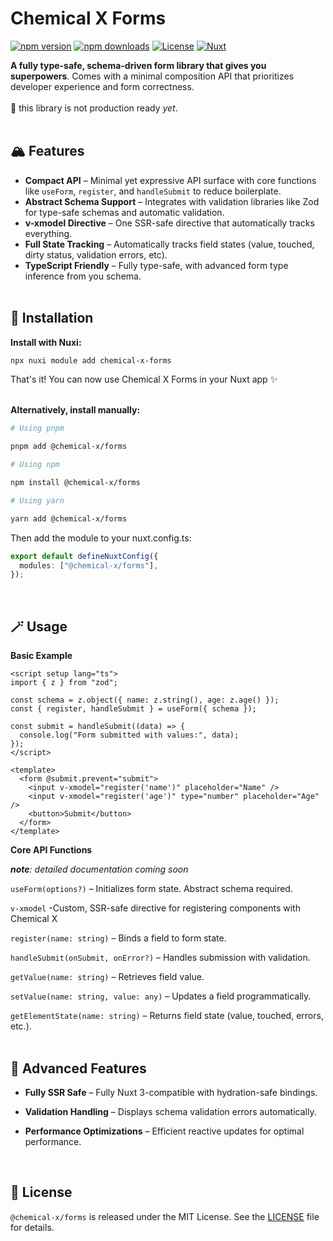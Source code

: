 # Chemical X Forms

[![npm version][npm-version-src]][npm-version-href]
[![npm downloads][npm-downloads-src]][npm-downloads-href]
[![License][license-src]][license-href]
[![Nuxt][nuxt-src]][nuxt-href]

**A fully type-safe, schema-driven form library that gives you superpowers**. Comes with a minimal composition API that prioritizes developer experience and form correctness.<br><br>
🚧 this library is not production ready _yet_.
<br><br>

## 🏔️ Features

- **Compact API** – Minimal yet expressive API surface with core functions like `useForm`, `register`, and `handleSubmit` to reduce boilerplate.
- **Abstract Schema Support** – Integrates with validation libraries like Zod for type-safe schemas and automatic validation.
- **v-xmodel Directive** – One SSR-safe directive that automatically tracks everything.
- **Full State Tracking** – Automatically tracks field states (value, touched, dirty status, validation errors, etc).
- **TypeScript Friendly** – Fully type-safe, with advanced form type inference from you schema.
  <br><br>

## 🪩 Installation

**Install with Nuxi:**

```bash
npx nuxi module add chemical-x-forms
```

That's it! You can now use Chemical X Forms in your Nuxt app ✨<br><br>

**Alternatively, install manually:**

```bash
# Using pnpm

pnpm add @chemical-x/forms

# Using npm

npm install @chemical-x/forms

# Using yarn

yarn add @chemical-x/forms
```

Then add the module to your nuxt.config.ts:

```ts
export default defineNuxtConfig({
  modules: ["@chemical-x/forms"],
});
```

<br>

## 🪄 Usage

**Basic Example**

```vue
<script setup lang="ts">
import { z } from "zod";

const schema = z.object({ name: z.string(), age: z.age() });
const { register, handleSubmit } = useForm({ schema });

const submit = handleSubmit((data) => {
  console.log("Form submitted with values:", data);
});
</script>

<template>
  <form @submit.prevent="submit">
    <input v-xmodel="register('name')" placeholder="Name" />
    <input v-xmodel="register('age')" type="number" placeholder="Age" />
    <button>Submit</button>
  </form>
</template>
```

**Core API Functions**

_**note**: detailed documentation coming soon_

`useForm(options?)` – Initializes form state. Abstract schema required.

`v-xmodel` -Custom, SSR-safe directive for registering components with Chemical X

`register(name: string)` – Binds a field to form state.

`handleSubmit(onSubmit, onError?)` – Handles submission with validation.

`getValue(name: string)` – Retrieves field value.

`setValue(name: string, value: any)` – Updates a field programmatically.

`getElementState(name: string)` – Returns field state (value, touched, errors, etc.).
<br><br>

## 🥇 Advanced Features

- **Fully SSR Safe** – Fully Nuxt 3-compatible with hydration-safe bindings.

- **Validation Handling** – Displays schema validation errors automatically.

- **Performance Optimizations** – Efficient reactive updates for optimal performance.

<br>

## 🪪 License

`@chemical-x/forms` is released under the MIT License. See the [LICENSE](https://github.com/cubicforms/chemical-x-forms/blob/main/LICENSE) file for details.

<!-- Badges -->

[npm-version-src]: https://img.shields.io/npm/v/@chemical-x/forms/latest.svg?style=flat&colorA=020420&colorB=00DC82
[npm-version-href]: https://npmjs.com/package/@chemical-x/forms
[npm-downloads-src]: https://img.shields.io/npm/dm/@chemical-x/forms.svg?style=flat&colorA=020420&colorB=00DC82
[npm-downloads-href]: https://npm.chart.dev/@chemical-x/forms
[license-src]: https://img.shields.io/npm/l/@chemical-x/forms.svg?style=flat&colorA=020420&colorB=00DC82
[license-href]: https://npmjs.com/package/@chemical-x/forms
[nuxt-src]: https://img.shields.io/badge/Nuxt-020420?logo=nuxt.js
[nuxt-href]: https://nuxt.com
